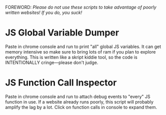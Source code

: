 FOREWORD: *Please do not use these scripts to take advantage of poorly written websites!  If you do, you suck!*

# JS Global Variable Dumper
Paste in chrome console and run to print "all" global JS variables. It can get memory intensive so make sure to bring lots of ram if you plan to explore everything. This is written like a skript kiddie tool, so the code is INTENTIONALLY cringe—please don't judge.

# JS Function Call Inspector
Paste in chrome console and run to attach debug events to "every" JS function in use. If a website already runs poorly, this script will probably amplify the lag by a lot. Click on function calls in console to expand them.
